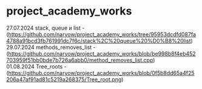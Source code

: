 # project_academy_works
27.07.2024 stack, queue и list  -  (https://github.com/naryow/project_academy_works/tree/95953dcdfd087fa4788a91bcd3fb761991dc7f6c/stack%2C%20queue%20%D0%B8%20list)<br>
29.07.2024 methods_removes_list - (https://github.com/naryow/project_academy_works/blob/be998b8f4eb452703959f51bb0bde7b726a6abb0/method_removes_list.cpp)<br>
01.08.2024 Tree_roots - (https://github.com/naryow/project_academy_works/blob/0f5b8dd65a4f25206a47af91ad81c5219a268375/Tree_root.png) <br>
